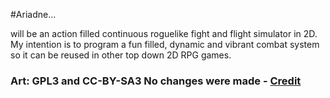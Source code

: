 #Ariadne...

will be an action filled continuous roguelike fight and flight simulator in 2D.
My intention is to program a fun filled, dynamic and vibrant combat system so it can be reused in other top down 2D RPG games.

### Art: GPL3 and CC-BY-SA3 No changes were made - [Credit](https://github.com/Gaurav0)
